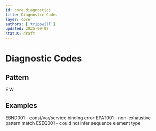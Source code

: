 ```yaml
---
id: core.diagnostics
title: Diagnostic Codes
layer: core
authors: ['trippwill']
updated: 2025-09-08
status: draft
---
```


# Diagnostic Codes

## Pattern

E<domain><number>
W<domain><number>

## Examples

EBND001 - const/var/service binding error
EPAT001 - non-exhaustive pattern match
ESEQ001 - could not infer sequence element type
